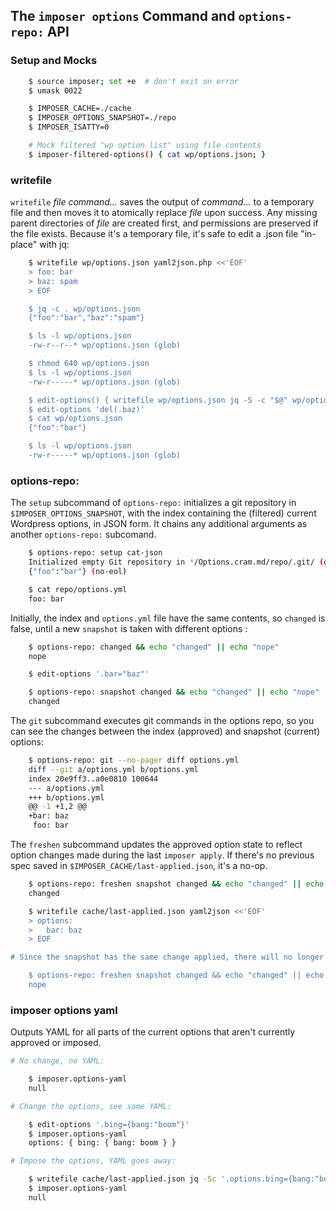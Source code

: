 ## The `imposer options` Command and `options-repo:` API

### Setup and Mocks

~~~sh
    $ source imposer; set +e  # don't exit on error
    $ umask 0022

    $ IMPOSER_CACHE=./cache
    $ IMPOSER_OPTIONS_SNAPSHOT=./repo
    $ IMPOSER_ISATTY=0

    # Mock filtered "wp option list" using file contents
    $ imposer-filtered-options() { cat wp/options.json; }
~~~

### writefile

`writefile` *file command...* saves the output of *command...* to a temporary file and then moves it to atomically replace *file* upon success. Any missing parent directories of *file* are created first, and permissions are preserved if the file exists.  Because it's a temporary file, it's safe to edit a .json file "in-place" with jq:

~~~sh
    $ writefile wp/options.json yaml2json.php <<'EOF'
    > foo: bar
    > baz: spam
    > EOF

    $ jq -c . wp/options.json
    {"foo":"bar","baz":"spam"}

    $ ls -l wp/options.json
    -rw-r--r--* wp/options.json (glob)

    $ chmod 640 wp/options.json
    $ ls -l wp/options.json
    -rw-r-----* wp/options.json (glob)

    $ edit-options() { writefile wp/options.json jq -S -c "$@" wp/options.json; }
    $ edit-options 'del(.baz)'
    $ cat wp/options.json
    {"foo":"bar"}

    $ ls -l wp/options.json
    -rw-r-----* wp/options.json (glob)
~~~

### options-repo:

The `setup` subcommand of `options-repo:` initializes a git repository in `$IMPOSER_OPTIONS_SNAPSHOT`, with the index containing the (filtered) current Wordpress options, in JSON form.  It chains any additional arguments as another `options-repo:` subcomand.

~~~sh
    $ options-repo: setup cat-json
    Initialized empty Git repository in */Options.cram.md/repo/.git/ (glob)
    {"foo":"bar"} (no-eol)

    $ cat repo/options.yml
    foo: bar
~~~

Initially, the index and `options.yml` file have the same contents, so `changed` is false, until a new `snapshot` is taken with different options :

~~~sh
    $ options-repo: changed && echo "changed" || echo "nope"
    nope

    $ edit-options '.bar="baz"'

    $ options-repo: snapshot changed && echo "changed" || echo "nope"
    changed
~~~

The `git` subcommand executes git commands in the options repo, so you can see the changes between the index (approved) and snapshot (current) options:

~~~sh
    $ options-repo: git --no-pager diff options.yml
    diff --git a/options.yml b/options.yml
    index 20e9ff3..a0e0810 100644
    --- a/options.yml
    +++ b/options.yml
    @@ -1 +1,2 @@
    +bar: baz
     foo: bar
~~~

The `freshen` subcommand updates the approved option state to reflect option changes made during the last `imposer apply`.  If there's no previous spec saved in `$IMPOSER_CACHE/last-applied.json`, it's a no-op.

~~~sh
    $ options-repo: freshen snapshot changed && echo "changed" || echo "nope"
    changed

    $ writefile cache/last-applied.json yaml2json <<'EOF'
    > options:
    >   bar: baz
    > EOF

# Since the snapshot has the same change applied, there will no longer be a difference

    $ options-repo: freshen snapshot changed && echo "changed" || echo "nope"
    nope
~~~

### imposer options yaml

Outputs YAML for all parts of the current options that aren't currently approved or imposed.

~~~sh
# No change, no YAML:

    $ imposer.options-yaml
    null

# Change the options, see some YAML:

    $ edit-options '.bing={bang:"boom"}'
    $ imposer.options-yaml
    options: { bing: { bang: boom } }

# Impose the options, YAML goes away:

    $ writefile cache/last-applied.json jq -Sc '.options.bing={bang:"boom"}' cache/last-applied.json
    $ imposer.options-yaml
    null

~~~